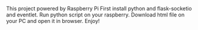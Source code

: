 This project powered by Raspberry Pi
First install python and flask-socketio and eventlet.
Run python script on your raspberry.
Download html file on your PC and open it in browser.
Enjoy!
